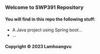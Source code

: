 ### Welcome to SWP391 Repository

#### You will find in this repo the following stuff:
* A Java project using Spring boot...
* ...

#### Copyright © 2023 Lamhoangvu
